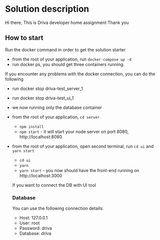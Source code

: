 
# Solution description 

Hi there, 
This is Driva developer home assignment 
Thank you

## How to start
Run the docker command in order to get the solution starter



- from the root of your application, run `docker-compose up -d`
- run docker ps, you should get three containers running.

If you encounter any problems with the docker connection,
you can do the following
- run docker stop driva-test_server_1 
- run docker stop driva-test_ui_1
- we now running only the database container
- from the root of your application, `cd server`
  - `npm install`
  - `npm start` -  it will start your node server on port 8080, http://localhost:8080
- from the root of your application, open second terminal, run `cd ui` and `yarn start`
  - `cd ui`
  - `yarn`
  - `yarn start` - you now should have the front-end running on http://localhost:3000

  If you want to connect the DB with UI tool

  ### Database
  
  You can use the following connection details:
  - Host: 127.0.0.1
  - User: root
  - Password: driva  
  - Database: driva
